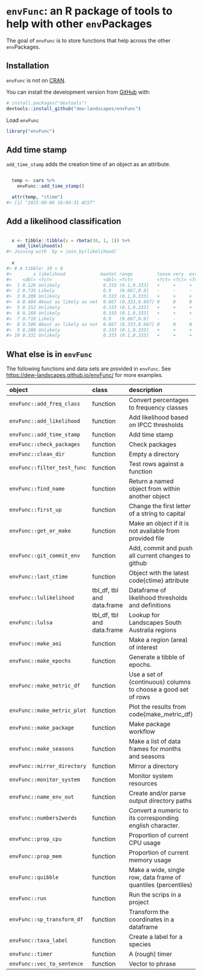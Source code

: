 
<!-- README.md is generated from README.Rmd. Please edit that file -->

# `envFunc`: an R package of tools to help with other `env`Packages

<!-- badges: start -->

<!-- badges: end -->

The goal of `envFunc` is to store functions that help across the other
`env`Packages.

## Installation

`envFunc` is not on [CRAN](https://CRAN.R-project.org).

You can install the development version from
[GitHub](https://github.com/) with:

``` r
# install.packages("devtools")
devtools::install_github("dew-landscapes/envFunc")
```

Load `envFunc`

``` r
library("envFunc")
```

## Add time stamp

`add_time_stamp` adds the creation time of an object as an attribute.

``` r

  temp <- cars %>%
    envFunc::add_time_stamp()

  attr(temp, "ctime")
#> [1] "2025-08-06 16:04:31 ACST"
```

## Add a likelihood classification

``` r

  x <- tibble::tibble(x = rbeta(10, 1, 1)) %>%
    add_likelihood(x)
#> Joining with `by = join_by(likelihood)`
  
  x
#> # A tibble: 10 × 8
#>        x likelihood             maxVal range         loose very  extreme exceptional
#>    <dbl> <fct>                   <dbl> <fct>         <fct> <fct> <fct>   <fct>      
#>  1 0.126 Unlikely                0.333 (0.1,0.333]   +     +     +       +          
#>  2 0.735 Likely                  0.9   (0.667,0.9]   -     -     -       -          
#>  3 0.209 Unlikely                0.333 (0.1,0.333]   +     +     +       +          
#>  4 0.404 About as likely as not  0.667 (0.333,0.667] 0     0     0       0          
#>  5 0.152 Unlikely                0.333 (0.1,0.333]   +     +     +       +          
#>  6 0.169 Unlikely                0.333 (0.1,0.333]   +     +     +       +          
#>  7 0.718 Likely                  0.9   (0.667,0.9]   -     -     -       -          
#>  8 0.500 About as likely as not  0.667 (0.333,0.667] 0     0     0       0          
#>  9 0.288 Unlikely                0.333 (0.1,0.333]   +     +     +       +          
#> 10 0.331 Unlikely                0.333 (0.1,0.333]   +     +     +       +
```

## What else is in `envFunc`

The following functions and data sets are provided in `envFunc`. See
<https://dew-landscapes.github.io/envFunc/> for more examples.

| object | class | description |
|:---|:---|:---|
| `envFunc::add_freq_class` | function | Convert percentages to frequency classes |
| `envFunc::add_likelihood` | function | Add likelihood based on IPCC thresholds |
| `envFunc::add_time_stamp` | function | Add time stamp |
| `envFunc::check_packages` | function | Check packages |
| `envFunc::clean_dir` | function | Empty a directory |
| `envFunc::filter_test_func` | function | Test rows against a function |
| `envFunc::find_name` | function | Return a named object from within another object |
| `envFunc::first_up` | function | Change the first letter of a string to capital |
| `envFunc::get_or_make` | function | Make an object if it is not available from provided file |
| `envFunc::git_commit_env` | function | Add, commit and push all current changes to github |
| `envFunc::last_ctime` | function | Object with the latest code{ctime} attribute |
| `envFunc::lulikelihood` | tbl_df, tbl and data.frame | Dataframe of likelihood thresholds and definitions |
| `envFunc::lulsa` | tbl_df, tbl and data.frame | Lookup for Landscapes South Australia regions |
| `envFunc::make_aoi` | function | Make a region (area) of interest |
| `envFunc::make_epochs` | function | Generate a tibble of epochs. |
| `envFunc::make_metric_df` | function | Use a set of (continuous) columns to choose a good set of rows |
| `envFunc::make_metric_plot` | function | Plot the results from code{make_metric_df} |
| `envFunc::make_package` | function | Make package workflow |
| `envFunc::make_seasons` | function | Make a list of data frames for months and seasons |
| `envFunc::mirror_directory` | function | Mirror a directory |
| `envFunc::monitor_system` | function | Monitor system resources |
| `envFunc::name_env_out` | function | Create and/or parse output directory paths |
| `envFunc::numbers2words` | function | Convert a numeric to its corresponding english character. |
| `envFunc::prop_cpu` | function | Proportion of current CPU usage |
| `envFunc::prop_mem` | function | Proportion of current memory usage |
| `envFunc::quibble` | function | Make a wide, single row, data frame of quantiles (percentiles) |
| `envFunc::run` | function | Run the scrips in a project |
| `envFunc::sp_transform_df` | function | Transform the coordinates in a dataframe |
| `envFunc::taxa_label` | function | Create a label for a species |
| `envFunc::timer` | function | A (rough) timer |
| `envFunc::vec_to_sentence` | function | Vector to phrase |
